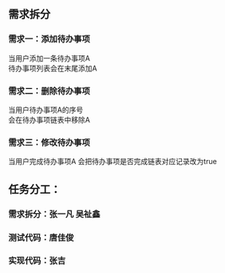 ## 需求拆分
### 需求一：添加待办事项
当用户添加一条待办事项A  
待办事项列表会在末尾添加A

### 需求二：删除待办事项
当用户待办事项A的序号  
会在待办事项链表中移除A  

### 需求三：修改待办事项 
当用户完成待办事项A
会把待办事项是否完成链表对应记录改为true


## 任务分工：
### 需求拆分：张一凡 吴祉鑫
### 测试代码：唐佳俊
### 实现代码：张吉